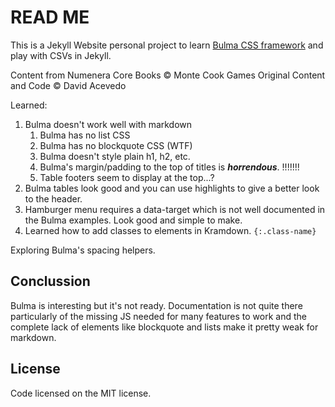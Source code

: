 # READ ME

This is a Jekyll Website personal project to learn [Bulma CSS framework](https://bulma.io/) and play with CSVs in Jekyll.

Content from Numenera Core Books © Monte Cook Games
Original Content  and Code © David Acevedo 

Learned:
1. Bulma doesn't work well with markdown
	1. Bulma has no list CSS
	2. Bulma has no blockquote CSS (WTF)
	3. Bulma doesn't style plain h1, h2, etc. 
	4. Bulma's margin/padding to the top of titles is ___horrendous___. !!!!!!!
	5. Table footers seem to display at the top...?
2. Bulma tables look good and you can use highlights to give a better look to the header. 
3. Hamburger menu requires a data-target which is not well documented in the Bulma examples. Look good and simple to make. 
4. Learned how to add classes to elements in Kramdown. `{:.class-name}`

Exploring 
Bulma's spacing helpers. 

## Conclussion 

Bulma is interesting but it's not ready. Documentation is not quite there particularly of the missing JS needed for many features to work and the complete lack of elements like blockquote and lists make it pretty weak for markdown. 

## License 
Code licensed on the MIT license. 